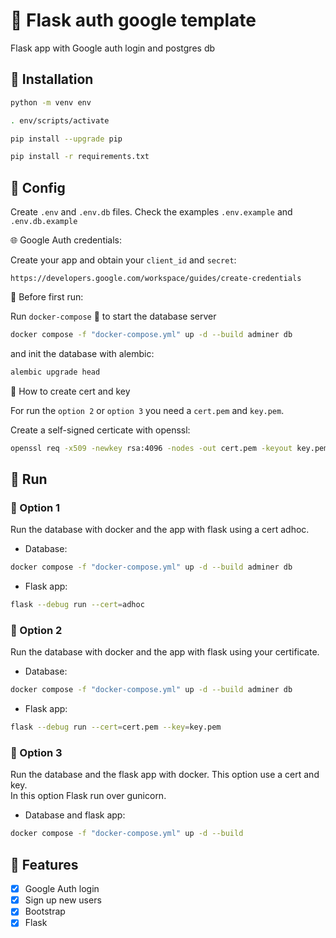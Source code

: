 # :key: Flask auth google template

Flask app with Google auth login and postgres db

## :floppy_disk: Installation

```bash
python -m venv env
```

```bash
. env/scripts/activate
```

```bash
pip install --upgrade pip
```

```bash
pip install -r requirements.txt
```

## :wrench: Config

Create `.env` and `.env.db` files. Check the examples `.env.example` and `.env.db.example`

:globe_with_meridians: Google Auth credentials:

Create your app and obtain your `client_id` and `secret`:

```http
https://developers.google.com/workspace/guides/create-credentials
```
:construction: Before first run:

Run `docker-compose` :whale: to start the database server

```bash
docker compose -f "docker-compose.yml" up -d --build adminer db
```

and init the database with alembic:

```bash
alembic upgrade head
```

:key: How to create cert and key

For run the `option 2` or `option 3` you need a `cert.pem` and `key.pem`.  

Create a self-signed certicate with openssl:

```bash
openssl req -x509 -newkey rsa:4096 -nodes -out cert.pem -keyout key.pem -days 365
```

## :runner: Run

### :1st_place_medal: Option 1

Run the database with docker and the app with flask using a cert adhoc.

- Database:

```bash
docker compose -f "docker-compose.yml" up -d --build adminer db
```

- Flask app:

```bash
flask --debug run --cert=adhoc
```

### :2nd_place_medal: Option 2

Run the database with docker and the app with flask using your certificate.

- Database:

```bash
docker compose -f "docker-compose.yml" up -d --build adminer db
```

- Flask app:

```bash
flask --debug run --cert=cert.pem --key=key.pem
```

### :3rd_place_medal: Option 3

Run the database and the flask app with docker. This option use a cert and key.  
In this option Flask run over gunicorn.

- Database and flask app:

```bash
docker compose -f "docker-compose.yml" up -d --build
```

## :pushpin: Features

- [x] Google Auth login
- [x] Sign up new users
- [x] Bootstrap
- [x] Flask
